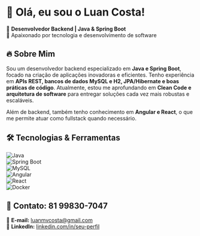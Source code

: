 # 👋 Olá, eu sou o Luan Costa!  

🎯 **Desenvolvedor Backend | Java & Spring Boot**  
🚀 Apaixonado por tecnologia e desenvolvimento de software

## 🔥 **Sobre Mim**  

Sou um desenvolvedor backend especializado em **Java e Spring Boot**, focado na criação de aplicações inovadoras e eficientes. Tenho experiência em **APIs REST, bancos de dados MySQL e H2, JPA/Hibernate e boas práticas de código**. Atualmente, estou me aprofundando em **Clean Code e arquitetura de software** para entregar soluções cada vez mais robustas e escaláveis.  

Além de backend, também tenho conhecimento em **Angular e React**, o que me permite atuar como fullstack quando necessário.  

## 🛠 **Tecnologias & Ferramentas**  

![Java](https://img.shields.io/badge/Java-%23ED8B00.svg?style=for-the-badge&logo=openjdk&logoColor=white)  
![Spring Boot](https://img.shields.io/badge/Spring%20Boot-%236DB33F.svg?style=for-the-badge&logo=spring&logoColor=white)  
![MySQL](https://img.shields.io/badge/MySQL-%2300f.svg?style=for-the-badge&logo=mysql&logoColor=white)  
![Angular](https://img.shields.io/badge/Angular-%23DD0031.svg?style=for-the-badge&logo=angular&logoColor=white)  
![React](https://img.shields.io/badge/React-%2361DAFB.svg?style=for-the-badge&logo=react&logoColor=white)  
![Docker](https://img.shields.io/badge/Docker-%230db7ed.svg?style=for-the-badge&logo=docker&logoColor=white)  

 
## 📩 **Contato: 81 99830-7047**  

📧 **E-mail:** luanmvcosta@gmail.com  
💼 **LinkedIn:** [linkedin.com/in/seu-perfil](https://www.linkedin.com/in/luan-costa-877010235/)  
